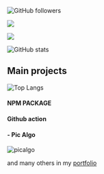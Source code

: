 ![GitHub followers](https://img.shields.io/github/followers/pierrickdelrieu?style=social)

[![](https://github.com/pierrickdelrieu/pierrickdelrieu/assets/58939886/e4a19494-8073-4678-9aae-9acfeb68a3aa)](https://www.pierrickdelrieu.com)

[![](https://img.shields.io/badge/LinkedIn-0077B5?style=for-the-badge&logo=linkedin&logoColor=white)](https://linkedin.com/in/pierrickdelrieu)


![GitHub stats](https://github-readme-stats.vercel.app/api?username=pierrickdelrieu&show_icons=true&theme=dark)



## Main projects
![Top Langs](https://github-readme-stats.vercel.app/api/top-langs/?username=pierrickdelrieu&layout=compact&theme=dark)


#### NPM PACKAGE

#### Github action

#### - Pic Algo
![picalgo](https://img.shields.io/visual-studio-marketplace/d/pierrickdelrieu.pic-algo)


and many others in my [portfolio](https://www.pierrickdelrieu.com/projects)

<!--

- 🔭 I’m currently working on ...
- 🌱 I’m currently learning ...
- 👯 I’m looking to collaborate on ...
- 🤔 I’m looking for help with ...
- 💬 Ask me about ...
- 📫 How to reach me: ...
- 😄 Pronouns: ...
- ⚡ Fun fact: ...
-->
